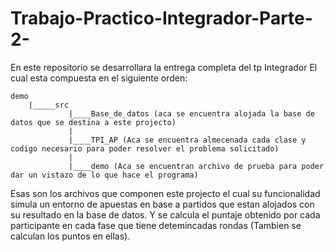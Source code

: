 # Trabajo-Practico-Integrador-Parte-2-
En este repositorio se desarrollara la entrega completa del tp Integrador
El cual esta compuesta en el siguiente orden:
```
demo
    |_____src
             |____Base_de_datos (aca se encuentra alojada la base de datos que se destina a este projecto)
             |
             |____TPI_AP (Aca se encuentra almecenada cada clase y codigo necesario para poder resolver el problema solicitado)
             |
             |____demo (Aca se encuentran archivo de prueba para poder dar un vistazo de lo que hace el programa)
```
              
Esas son los archivos que componen este projecto el cual su funcionalidad simula un entorno de apuestas en base a partidos que estan alojados con su resultado
en la base de datos. Y se calcula el puntaje obtenido por cada participante en cada fase que tiene detemincadas rondas (Tambien se calculan los puntos en ellas).

